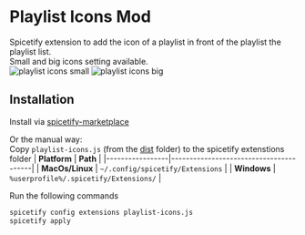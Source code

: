 # Playlist Icons Mod

Spicetify extension to add the icon of a playlist in front of the playlist the playlist list.  
Small and big icons setting available.  
![playlist icons small](./docs/playlist-icons-small.png)
![playlist icons big](./docs/playlist-icons-big.png)

## Installation
Install via [spicetify-marketplace](https://github.com/CharlieS1103/spicetify-marketplace)

Or the manual way:  
Copy `playlist-icons.js` (from the [dist](/dist/) folder) to the spicetify extenstions folder
| **Platform**    | **Path**                               |
|-----------------|----------------------------------------|
| **MacOs/Linux** | `~/.config/spicetify/Extensions`       |
| **Windows**     | `%userprofile%/.spicetify/Extensions/` |

Run the following commands
```sh
spicetify config extensions playlist-icons.js
spicetify apply
```
